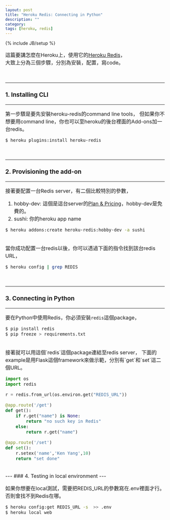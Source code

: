 ```yaml
---
layout: post
title: "Heroku Redis: Connecting in Python"
description: ""
category: 
tags: [heroku, redis]
---
```

{% include JB/setup %}

<font size=3>

這篇要講怎麼在Heroku上，使用它的[Heroku Redis](https://devcenter.heroku.com/articles/heroku-redis)，  
大致上分為三個步驟，分別為安裝，配置，寫code。


</br>

---
### 1. Installing CLI
---

第一步驟是要先安裝heroku-redis的command line tools，
但如果你不想要用command line，你也可以至heroku的後台裡面的Add-ons加一台redis。

```bash
$ heroku plugins:install heroku-redis
```

</br>

---
### 2. Provisioning the add-on
---

接著要配置一台Redis server，有二個比較特別的參數，

1. hobby-dev: 這個是這台server的[Plan & Pricing](http://elements.heroku.com/addons/heroku-redis)，hobby-dev是免費的。
2. sushi: 你的heroku app name

```bash
$ heroku addons:create heroku-redis:hobby-dev -a sushi
```


</br>
當你成功配置一台redis以後，你可以透過下面的指令找到該台redis URL，

<!--more-->

```bash
$ heroku config | grep REDIS
```

</br>

---
### 3. Connecting in Python
---

要在Python中使用Redis，你必須安裝`redis`這個package，

```bash
$ pip install redis
$ pip freeze > requirements.txt
```
</br>
接著就可以用這個`redis`這個package連結至redis server，  
下面的example是用Flask這個framework來做示範，分別有`get`和`set`這二個URL。

```python
import os
import redis

r = redis.from_url(os.environ.get("REDIS_URL"))

@app.route('/get')
def get():
    if r.get("name") is None:
        return "no such key in Redis"
    else:
        return r.get("name")

@app.route('/set')
def set():
    r.setex('name','Ken Yang',10)
    return "set done"
```

</br>
---
### 4. Testing in local environment
---

如果你想要在local測試，需要把REDIS_URL的參數寫在.env裡面才行。  
否則會找不到Redis在哪。

```bash
$ heroku config:get REDIS_URL -s  >> .env
$ heroku local web
```
</font>